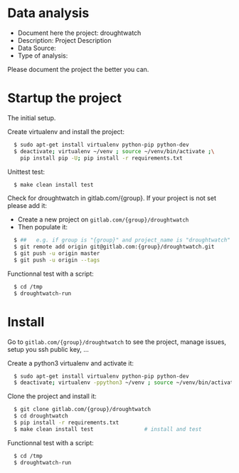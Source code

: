 # Data analysis
- Document here the project: droughtwatch
- Description: Project Description
- Data Source:
- Type of analysis:

Please document the project the better you can.

# Startup the project

The initial setup.

Create virtualenv and install the project:
```bash
  $ sudo apt-get install virtualenv python-pip python-dev
  $ deactivate; virtualenv ~/venv ; source ~/venv/bin/activate ;\
    pip install pip -U; pip install -r requirements.txt
```

Unittest test:
```bash
  $ make clean install test
```

Check for droughtwatch in gitlab.com/{group}.
If your project is not set please add it:

- Create a new project on `gitlab.com/{group}/droughtwatch`
- Then populate it:

```bash
  $ ##   e.g. if group is "{group}" and project_name is "droughtwatch"
  $ git remote add origin git@gitlab.com:{group}/droughtwatch.git
  $ git push -u origin master
  $ git push -u origin --tags
```

Functionnal test with a script:
```bash
  $ cd /tmp
  $ droughtwatch-run
```
# Install
Go to `gitlab.com/{group}/droughtwatch` to see the project, manage issues,
setup you ssh public key, ...

Create a python3 virtualenv and activate it:
```bash
  $ sudo apt-get install virtualenv python-pip python-dev
  $ deactivate; virtualenv -ppython3 ~/venv ; source ~/venv/bin/activate
```

Clone the project and install it:
```bash
  $ git clone gitlab.com/{group}/droughtwatch
  $ cd droughtwatch
  $ pip install -r requirements.txt
  $ make clean install test                # install and test
```
Functionnal test with a script:
```bash
  $ cd /tmp
  $ droughtwatch-run
```
